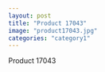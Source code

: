```yaml
---
layout: post
title: "Product 17043"
image: "product17043.jpg"
categories: "category1"
---
```

Product 17043
